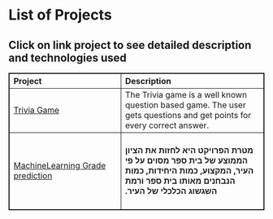 # List of Projects


## Click on link project to see detailed description and technologies used
<table class=nb_table>
<tr><th class=width-nb>Project</th><th class=width-f>Description</th></tr>
<tr><td><a href='https://github.com/dking9876/Projects/tree/master/Trivia%20Game'>Trivia Game</a></td><td class=width-f>The Trivia game is a well known question based game. The user gets questions and get points for every correct answer.</td>
<tr><td><a href='https://github.com/dking9876/Projects/tree/master/Grade%20Prediction'>MachineLearning Grade prediction</a></td><td class=width-f><h4  dir='rtl'>
מטרת הפרויקט היא לחזות את הציון הממוצע של בית ספר מסוים על פי העיר, המקצוע, כמות היחידות, כמות הנבחנים מאותו בית ספר ורמת השגשוג הכלכלי של העיר.
</td>

</table>
<style>
.nb_table, th, td {
  border: 1px solid; text-align: left; border-collapse=collapse;
  margin-left: auto; margin-right: auto;
}
.width-f {
  width: 500px !important;
}
.width-nb {
    width: 300px !important;
}
</style>